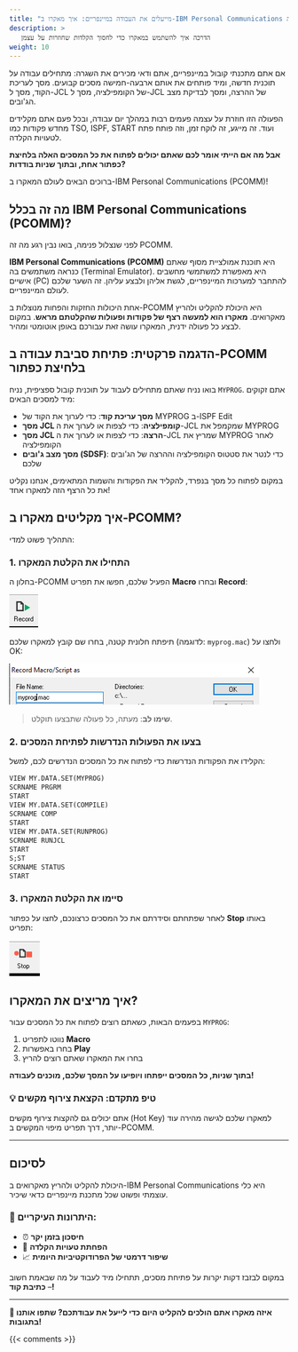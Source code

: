 ```yaml
---
title: "מייעלים את העבודה במיינפריים: איך מאקרו ב-IBM Personal Communications יכול להקל את העבודה!"
description: >
   הדרכה איך להשתמש במאקרו כדי לחסוך הקלדות שחוזרות על עצמן
weight: 10
---
```


אם אתם מתכנתי קובול במיינפריים, אתם ודאי מכירים את השגרה: מתחילים עבודה על תוכנית חדשה, ומיד פותחים את אותם ארבעה-חמישה מסכים קבועים. מסך לעריכת הקוד, מסך ל-JCL של הקומפילציה, מסך ל-JCL של ההרצה, ומסך לבדיקת מצב הג'ובים.

הפעולה הזו חוזרת על עצמה פעמים רבות במהלך יום עבודה, ובכל פעם אתם מקלידים מחדש פקודות כמו TSO, ISPF, START ועוד. זה מייגע, זה לוקח זמן, וזה פותח פתח לטעויות הקלדה.

**אבל מה אם הייתי אומר לכם שאתם יכולים לפתוח את כל המסכים האלה בלחיצת כפתור אחת, ובתוך שניות בודדות?**

ברוכים הבאים לעולם המאקרו ב-IBM Personal Communications (PCOMM)!

## מה זה בכלל IBM Personal Communications (PCOMM)?

לפני שנצלול פנימה, בואו נבין רגע מה זה PCOMM.

**IBM Personal Communications (PCOMM)** היא תוכנת אמולציית מסוף שאתם כנראה משתמשים בה (Terminal Emulator). היא מאפשרת למשתמשי מחשבים אישיים (PC) להתחבר למערכות המיינפריים, לגשת אליהן ולבצע עליהן. זה השער שלכם לעולם המיינפריים.

אחת היכולות החזקות והפחות מנוצלות ב-PCOMM היא היכולת להקליט ולהריץ מאקרואים. **מאקרו הוא למעשה רצף של פקודות ופעולות שהקלטתם מראש**. במקום לבצע כל פעולה ידנית, המאקרו עושה זאת עבורכם באופן אוטומטי ומהיר.

## הדגמה פרקטית: פתיחת סביבת עבודה ב-PCOMM בלחיצת כפתור

בואו נניח שאתם מתחילים לעבוד על תוכנית קובול ספציפית, נניח `MYPROG`. אתם זקוקים מיד למסכים הבאים:

- **מסך עריכת קוד**: כדי לערוך את הקוד של MYPROG ב-ISPF Edit
- **מסך JCL קומפילציה**: כדי לצפות או לערוך את ה-JCL שמקמפל את MYPROG
- **מסך JCL הרצה**: כדי לצפות או לערוך את ה-JCL שמריץ את MYPROG לאחר הקומפילציה
- **מסך מצב ג'ובים (SDSF)**: כדי לנטר את סטטוס הקומפילציה וההרצה של הג'ובים שלכם

במקום לפתוח כל מסך בנפרד, להקליד את הפקודות והשמות המתאימים, אנחנו נקליט את כל הרצף הזה למאקרו אחד!

## איך מקליטים מאקרו ב-PCOMM?

התהליך פשוט למדי:

### 1. התחילו את הקלטת המאקרו

בחלון ה-PCOMM הפעיל שלכם, חפשו את תפריט **Macro** ובחרו **Record**:

![תפריט הקלטת מאקרו](record.png)

תיפתח חלונית קטנה, בחרו שם קובץ למאקרו שלכם (לדוגמה: `myprog.mac`) ולחצו על OK:

![דיאלוג הקלטת מאקרו](filename.png)

> **שימו לב**: מעתה, כל פעולה שתבצעו תוקלט.

### 2. בצעו את הפעולות הנדרשות לפתיחת המסכים

הקלידו את הפקודות הנדרשות כדי לפתוח את כל המסכים הנדרשים לכם, למשל:

<div dir="ltr">

```
VIEW MY.DATA.SET(MYPROG)
SCRNAME PRGRM
START
VIEW MY.DATA.SET(COMPILE)
SCRNAME COMP
START
VIEW MY.DATA.SET(RUNPROG)
SCRNAME RUNJCL
START
S;ST
SCRNAME STATUS
START
```
</div>

### 3. סיימו את הקלטת המאקרו

לאחר שפתחתם וסידרתם את כל המסכים כרצונכם, לחצו על כפתור **Stop** באותו תפריט:

![שמירת המאקרו](save.png)

## איך מריצים את המאקרו?

בפעמים הבאות, כשאתם רוצים לפתוח את כל המסכים עבור `MYPROG`:

1. נווטו לתפריט **Macro**
2. בחרו באפשרות **Play**
3. בחרו את המאקרו שאתם רוצים להריץ

**בתוך שניות, כל המסכים ייפתחו ויופיעו על המסך שלכם, מוכנים לעבודה!**

### 💡 טיפ מתקדם: הקצאת צירוף מקשים

אתם יכולים גם להקצות צירוף מקשים (Hot Key) למאקרו שלכם לגישה מהירה עוד יותר, דרך תפריט מיפוי המקשים ב-PCOMM.

---

## לסיכום

היכולת להקליט ולהריץ מאקרואים ב-IBM Personal Communications היא כלי עוצמתי ופשוט שכל מתכנת מיינפריים כדאי שיכיר.

### 🎯 היתרונות העיקריים:

- ⏰ **חיסכון בזמן יקר**
- 🎯 **הפחתת טעויות הקלדה**
- 📈 **שיפור דרמטי של הפרודוקטיביות היומית**

במקום לבזבז דקות יקרות על פתיחת מסכים, תתחילו מיד לעבוד על מה שבאמת חשוב – **כתיבת קוד!**

---

**💬 איזה מאקרו אתם הולכים להקליט היום כדי לייעל את עבודתכם? שתפו אותנו בתגובות!**

{{< comments >}}